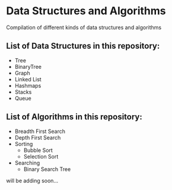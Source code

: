 # Data Structures and Algorithms

Compilation of different kinds of data structures and algorithms

## List of Data Structures in this repository:

- Tree
- BinaryTree
- Graph
- Linked List
- Hashmaps
- Stacks
- Queue

## List of Algorithms in this repository:

- Breadth First Search
- Depth First Search
- Sorting
  - Bubble Sort
  - Selection Sort
- Searching
  - Binary Search Tree

will be adding soon...
